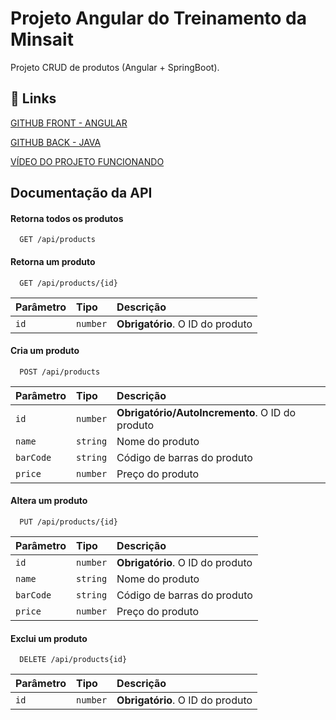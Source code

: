 
# Projeto Angular do Treinamento da Minsait

Projeto CRUD de produtos (Angular + SpringBoot).




## 🔗 Links
[GITHUB FRONT - ANGULAR](https://github.com/Nathaliarsilva/projeto-treinamento-angular-front)

[GITHUB BACK - JAVA](https://github.com/Nathaliarsilva/projeto-treinamento-angular-back)

[VÍDEO DO PROJETO FUNCIONANDO](https://www.loom.com/share/27929475d83142b181eb09e0e82888c0?sid=8eed6860-f702-4ca1-bdea-6ba3ea44c905)

## Documentação da API

#### Retorna todos os produtos

```http
  GET /api/products
```


#### Retorna um produto

```http
  GET /api/products/{id}
```

| Parâmetro   | Tipo       | Descrição                                   |
| :---------- | :--------- | :------------------------------------------ |
| `id`      | `number` | **Obrigatório**. O ID do produto|


#### Cria um produto

```http
  POST /api/products
```

| Parâmetro   | Tipo       | Descrição                                   |
| :---------- | :--------- | :------------------------------------------ |
| `id`      | `number` | **Obrigatório/AutoIncremento**. O ID do produto|
| `name`      | `string` | Nome do produto|
| `barCode`      | `string` | Código de barras do produto|
| `price`      | `number` | Preço do produto|

#### Altera um produto

```http
  PUT /api/products/{id}
```

| Parâmetro   | Tipo       | Descrição                                   |
| :---------- | :--------- | :------------------------------------------ |
| `id`      | `number` | **Obrigatório**. O ID do produto|
| `name`      | `string` | Nome do produto|
| `barCode`      | `string` | Código de barras do produto|
| `price`      | `number` | Preço do produto|

#### Exclui um produto

```http
  DELETE /api/products{id}
```

| Parâmetro   | Tipo       | Descrição                                   |
| :---------- | :--------- | :------------------------------------------ |
| `id`      | `number` | **Obrigatório**. O ID do produto|


